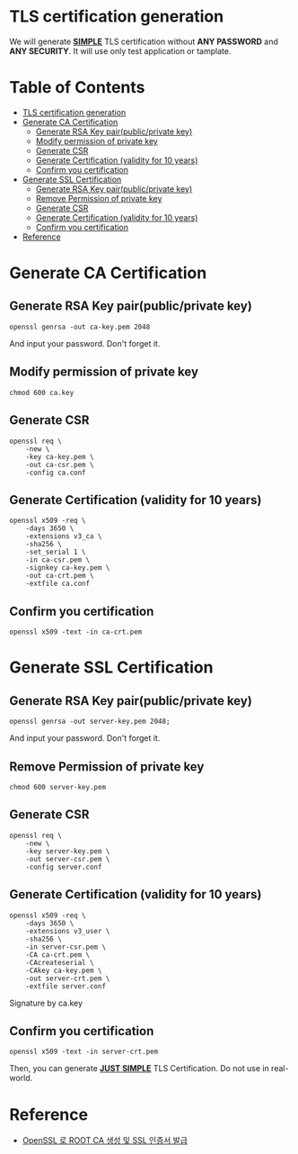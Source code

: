 # TLS certification generation

We will generate **<u>SIMPLE</u>** TLS certification without **ANY PASSWORD** and **ANY SECURITY**. It will use only test application or tamplate.

Table of Contents
=================

   * [TLS certification generation](#tls-certification-generation)
   * [Generate CA Certification](#generate-ca-certification)
      * [Generate RSA Key pair(public/private key)](#generate-rsa-key-pairpublicprivate-key)
      * [Modify permission of private key](#modify-permission-of-private-key)
      * [Generate CSR](#generate-csr)
      * [Generate Certification (validity for 10 years)](#generate-certification-validity-for-10-years)
      * [Confirm you certification](#confirm-you-certification)
   * [Generate SSL Certification](#generate-ssl-certification)
      * [Generate RSA Key pair(public/private key)](#generate-rsa-key-pairpublicprivate-key-1)
      * [Remove Permission of private key](#remove-permission-of-private-key)
      * [Generate CSR](#generate-csr-1)
      * [Generate Certification (validity for 10 years)](#generate-certification-validity-for-10-years-1)
      * [Confirm you certification](#confirm-you-certification-1)
   * [Reference](#reference)

# Generate CA Certification

## Generate RSA Key pair(public/private key)
```
openssl genrsa -out ca-key.pem 2048
```
And input your password. Don't forget it.

## Modify permission of private key
```
chmod 600 ca.key
```

## Generate CSR
```
openssl req \
    -new \
    -key ca-key.pem \
    -out ca-csr.pem \
    -config ca.conf
```

## Generate Certification (validity for 10 years)
```
openssl x509 -req \
    -days 3650 \
    -extensions v3_ca \
    -sha256 \
    -set_serial 1 \
    -in ca-csr.pem \
    -signkey ca-key.pem \
    -out ca-crt.pem \
    -extfile ca.conf
```

## Confirm you certification
```
openssl x509 -text -in ca-crt.pem
```

# Generate SSL Certification

## Generate RSA Key pair(public/private key)
```
openssl genrsa -out server-key.pem 2048;
```
And input your password. Don't forget it.

## Remove Permission of private key
```
chmod 600 server-key.pem
```

## Generate CSR 
```
openssl req \
    -new \
    -key server-key.pem \
    -out server-csr.pem \
    -config server.conf
```

## Generate Certification (validity for 10 years)
```
openssl x509 -req \
    -days 3650 \
    -extensions v3_user \
    -sha256 \
    -in server-csr.pem \
    -CA ca-crt.pem \
    -CAcreateserial \
    -CAkey ca-key.pem \
    -out server-crt.pem \
    -extfile server.conf
```
Signature by ca.key

## Confirm you certification

```
openssl x509 -text -in server-crt.pem
```


Then, you can generate <u>**JUST SIMPLE**</u> TLS Certification. Do not use in real-world.

# Reference
* [OpenSSL 로 ROOT CA 생성 및 SSL 인증서 발급](https://www.lesstif.com/pages/viewpage.action?pageId=6979614)
